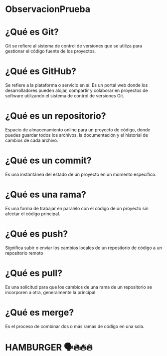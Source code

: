 # ObservacionPrueba
# ¿Qué es Git?
Git se refiere al sistema de control de versiones que se utiliza para gestionar el código fuente de los proyectos.
# ¿Qué es GitHub?
Se refiere a la plataforma o servicio en sí. Es un portal web donde los desarrolladores pueden alojar, compartir y colaborar en proyectos de software utilizando el sistema de control de versiones Git.
# ¿Qué es un repositorio?
Espacio de almacenamiento online para un proyecto de código, donde puedes guardar todos los archivos, la documentación y el historial de cambios de cada archivo.
# ¿Qué es un commit?
Es una instantánea del estado de un proyecto en un momento específico.
# ¿Qué es una rama?
Es una forma de trabajar en paralelo con el código de un proyecto sin afectar el código principal.
# ¿Qué es push?
Significa subir o enviar los cambios locales de un repositorio de código a un repositorio remoto
# ¿Qué es pull?
Es una solicitud para que los cambios de una rama de un repositorio se incorporen a otra, generalmente la principal.
# ¿Qué es merge?
Es el proceso de combinar dos o más ramas de código en una sola.

# HAMBURGER 🗣️🔥🔥🔥
